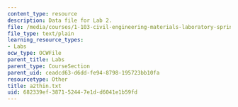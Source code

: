 ```yaml
---
content_type: resource
description: Data file for Lab 2.
file: /media/courses/1-103-civil-engineering-materials-laboratory-spring-2004/682339ef387152447e1dd6041e1b59fd_a2thin.txt
file_type: text/plain
learning_resource_types:
- Labs
ocw_type: OCWFile
parent_title: Labs
parent_type: CourseSection
parent_uid: ceadcd63-d6dd-fe94-8798-195723bb10fa
resourcetype: Other
title: a2thin.txt
uid: 682339ef-3871-5244-7e1d-d6041e1b59fd
---
```

